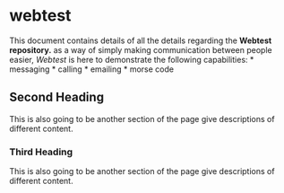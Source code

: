 # webtest
This document contains details of all the details regarding the **Webtest repository.** as a way of simply making communication between people easier, *Webtest* is here to demonstrate the following capabilities: * messaging * calling * emailing * morse code
## Second Heading
This is also going to be another section of the page give descriptions of different content.
### Third Heading
This is also going to be another section of the page give descriptions of different content.
